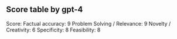 ## Score table by gpt-4
Score: 
Factual accuracy: 9
Problem Solving / Relevance: 9
Novelty / Creativity: 6
Specificity: 8
Feasibility: 8